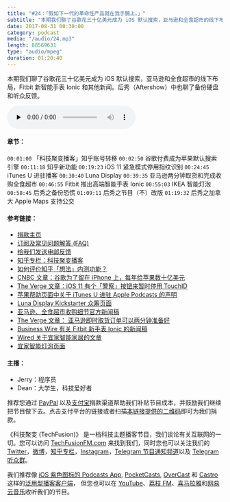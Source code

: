```yaml
---
title: "#24：「假如下一代的革命性产品就在我手腕上。」"
subtitle: "本期我们聊了谷歌花三十亿美元成为 iOS 默认搜索，亚马逊和全食超市的线下布局，Fitbit 新智能手表 Ionic 和其他新闻。后秀（Aftershow）中也聊了备份硬盘和听众反馈。"
date: 2017-08-31 00:30:00
category: podcast
media: "/audio/24.mp3"
length: 88569631 
type: "audio/mpeg"
duration: 01:20:40
---
```


本期我们聊了谷歌花三十亿美元成为 iOS 默认搜索，亚马逊和全食超市的线下布局，Fitbit 新智能手表 Ionic 和其他新闻。后秀（Aftershow）中也聊了备份硬盘和听众反馈。

<audio class="audioPlayer" controls preload="none" src="https://techfusionfm.com/audio/24.mp3"></audio>

#### 章节：
```00:01:00``` 「科技聚变播客」知乎账号转移
```00:02:50``` 谷歌付费成为苹果默认搜索引擎
```00:11:18``` 知乎新功能
```00:19:23``` iOS 11 紧急模式停用指纹识别
```00:24:45``` iTunes U 进驻播客
```00:30:40``` Luna Display
```00:39:35``` 亚马逊两分钟取货和完成收购全食超市
```00:46:55``` Fitbit 推出高端智能手表 Ionic
```00:55:03``` IKEA 智能灯泡
```00:58:45``` 后秀之备份恐慌
```01:09:11``` 后秀之节目（不）改版 
```01:19:32``` 后秀之加拿大 Apple Maps 支持公交

#### 参考链接：
- [捐款主页](https://techfusionfm.com/donate)
- [订阅及常见问题解答 (FAQ)](https://techfusionfm.com/faq)
- [给我们发送电邮反馈](mailto:hi@techfusionfm.com)
- [知乎专栏：科技聚变播客](https://zhuanlan.zhihu.com/TechFusion)
- [如何评价知乎「想法」内测功能？](https://www.zhihu.com/question/64218326/)
- [CNBC 文章：谷歌为了留在 iPhone 上，每年给苹果数十亿美元](https://www.cnbc.com/2017/08/14/google-paying-apple-3-billion-to-remain-default-search--bernstein.html)
- [The Verge 文章：iOS 11 有个「警察」按钮来暂时停用 TouchID](https://www.theverge.com/2017/8/17/16161758/ios-11-touch-id-disable-emergency-services-lock)
- [苹果帮助页面中关于 iTunes U 进驻 Apple Podcasts 的声明](http://help.apple.com/itunesu/sitemanager/#/itu833e41946)
- [Luna Display Kickstarter 众筹页面](https://www.kickstarter.com/projects/767721702/luna-display)
- [亚马逊、全食超市收购细节官方新闻稿](http://phx.corporate-ir.net/phoenix.zhtml?c=176060&p=irol-newsArticle&ID=2295514)
- [The Verge 文章： 亚马逊即时取货订单可以两分钟准备好](https://www.theverge.com/2017/8/15/16150486/amazon-instant-pickup-retail-two-minutes)
- [Business Wire 有关 Fitbit 新手表 Ionic 的新闻稿](http://www.businesswire.com/news/home/20170828005492/en/)
- [Wired 关于宜家智能家居的文章](https://www.wired.com/story/ikea-smart-home/)
- [宜家智能灯泡页面](http://www.ikea.com/us/en/catalog/categories/departments/lighting/36812//)


#### 主播：
- Jerry：程序员
- Dean：大学生，科技爱好者

推荐您通过 [PayPal](https://paypal.me/techfusionfm/5) 以及[支付宝](HTTPS://QR.ALIPAY.COM/FKX09288AJOENI0MVZXM12)捐款渠道帮助我们补贴节目成本，并鼓励我们继续把节目做下去。点击支付平台的链接或者扫描[本链接提供的二维码](https://techfusionfm.com/images/QR.JPG)即可为我们捐款。

《科技聚变 (TechFusion)》 是一档科技主题播客节目，我们谈论有关互联网的一切。您可以访问 [TechFusionFM.com](https://TechFusionFM.com) 来找到我们，同时您也可以关注我们的 [Twitter](http://twitter.com/TechFusionFM)，[微博](https://TechFusionFM.com/images/Weibo-Icon-BW.svg)，[知乎专栏](https://zhuanlan.zhihu.com/TechFusion)，[Instagram](http://instagram.com/TechFusionFM)，[Telegram 节目通知频道](https://t.me/TechFusionFM)以及 [Telegram 听众群](https://t.me/TechFusionChat)。

我们推荐像 [iOS 紫色图标的 Podcasts App](https://itunes.apple.com/cn/podcast/id1202658654), [PocketCasts](http://pca.st/podcast/28fcd200-cc7c-0134-10da-25324e2a541d), [OverCast](https://overcast.fm) 和 [Castro](http://supertop.co/castro/) 这样的[泛用型播客客户端](https://techfusionfm.com/faq)， 但您也可以在 [YouTube](https://www.youtube.com/channel/UC6uvHf21Tjm5lepw6P2Ki-Q)、[荔枝 FM](https://www.lizhi.fm/1494013/)、[喜马拉雅](http://www.ximalaya.com/72456289/album/6648521)和[网易云音乐](http://music.163.com/#/djradio?id=347498120)收听我们的节目。